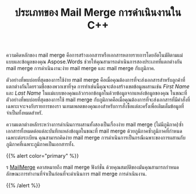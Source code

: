 ﻿---
title: ประเภทของ Mail Merge การดำเนินงานใน C++
second_title: Aspose.Words สำหรับ C++
articleTitle: ประเภทของ Mail Merge การดำเนินงาน
linktitle: ประเภทของ Mail Merge การดำเนินงาน
type: docs
description: "ดำเนินการสองประเภทที่แตกต่างกัน mail merge การดำเนินงาน:ง่าย mail merge และ mail merge กับภูมิภาคที่ใช้ C++. ง่าย mail merge ซ้ำเอกสารทั้งหมดต่อแต่ละบันทึกแหล่งข้อมูลในขณะที่ mail merge ด้วยภูมิภาคซ้ำภูมิภาคที่กำหนดเฉพาะต่อระเบียน."
keywords: "how to execute mail merge c++"
weight: 20
url: /th/cpp/types-of-mail-merge-operations/
---

ความคิดหลักของ mail merge คือการสร้างเอกสารหรือเอกสารหลายรายการโดยอัตโนมัติตามแม่แบบและข้อมูลของคุณ Aspose.Words ช่วยให้คุณสามารถดำเนินการสองประเภทที่แตกต่างกัน mail merge การดำเนินงาน:ง่าย mail merge และ mail merge กับภูมิภาค.

ตัวอย่างที่พบบ่อยที่สุดของการใช้ง่าย mail merge คือเมื่อคุณต้องการที่จะส่งเอกสารสำหรับลูกค้าที่แตกต่างกันโดยรวมชื่อของพวกเขาที่จุด การทำเช่นนี้คุณจะต้องสร้างเขตข้อมูลผสานเช่น *First Name* และ *Last Name* ในแม่แบบของคุณแล้วกรอกข้อมูลในด้วยข้อมูลจากแหล่งข้อมูลของคุณ ในขณะที่ตัวอย่างที่พบบ่อยที่สุดของการใช้ mail merge กับภูมิภาคคือเมื่อคุณต้องการที่จะส่งเอกสารที่มีคำสั่งที่เฉพาะเจาะจงกับรายการของรา นเทมเพลตของคุณเองสำหรับการสั่งซื้อแต่ละครั้งเพื่อเติมเต็มข้อมูลที่จำเป็นทั้งหมดสำหรั.

ความแตกต่างหลักระหว่างการดำเนินการผสานทั้งสองเป็นเรื่องง่าย mail merge (ไม่มีภูมิภาค)ซ้ำเอกสารทั้งหมดต่อแต่ละบันทึกแหล่งข้อมูลในขณะที่ mail merge ด้วยภูมิภาคซ้ำภูมิภาคที่กำหนดเฉพาะต่อระเบียน คุณสามารถคิดง่าย mail merge การดำเนินการเป็นกรณีเฉพาะของการผสานกับภูมิภาคที่เฉพาะภูมิภาคเป็นเอกสารทั้ง.

{{% alert color="primary" %}}

ร [MailMerge](https://reference.aspose.com/words/cpp/class/aspose.words.mailmerging/mailmerge/) คลาสหมายถึง mail merge ฟังก์ชั่น ด้วยคุณสมบัติของมันคุณสามารถกำหนดลักษณะการทำงานที่จำเป็นก่อนที่จะดำเนินการ mail merge การดำเนินงาน.

{{% /alert %}}

